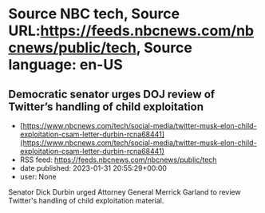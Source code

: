 # Source NBC tech, Source URL:https://feeds.nbcnews.com/nbcnews/public/tech, Source language: en-US

## Democratic senator urges DOJ review of Twitter’s handling of child exploitation
 - [https://www.nbcnews.com/tech/social-media/twitter-musk-elon-child-exploitation-csam-letter-durbin-rcna68441](https://www.nbcnews.com/tech/social-media/twitter-musk-elon-child-exploitation-csam-letter-durbin-rcna68441)
 - RSS feed: https://feeds.nbcnews.com/nbcnews/public/tech
 - date published: 2023-01-31 20:55:29+00:00
 - user: None

Senator Dick Durbin urged Attorney General Merrick Garland to review Twitter's handling of child exploitation material.
